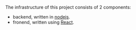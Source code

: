 The infrastructure of this project consists of 2 components:
- backend, written in [nodejs](https://nodejs.org).
- fronend, written using [React](https://reactjs.org/).